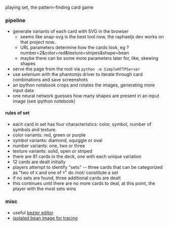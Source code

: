 playing set, the pattern-finding card game


### pipeline
* generate variants of each card with SVG in the browser
  * seems like snap-svg is the best tool now, the raphaeljs dev works on that project now..
  * URL parameters determine how the cards look, eg ?number=2&color=red&texture=stripes&shape=bean
  * maybe there can be some more parameters later for, like, skewing shapes
* serve the page from the root via `python -m SimpleHTTPServer`
* use selenium with the phantomjs driver to iterate through card combinations
and save screenshots
* an ipython notebook crops and rotates the images, generating more input data
* one neural network guesses how many shapes are present in an input image
(see ipython notebook)


#### rules of set
* each card in set has four characteristics:
color, symbol, number of symbols and texture.
* color variants: red, green or purple
* symbol variants: diamond, squiggle or oval
* number variants: one, two or three
* texture variants: solid, open or striped
* there are 81 cards in the deck, one with each unique variation
* 12 cards are dealt initially
* players attempt to identify "sets" --
three cards that can be categorized as "two of `X` and one of `Y`" do /not/ constitute a set
* if no sets are found, three additional cards are dealt
* this continues until there are no more cards to deal,
at this point, the player with the most sets wins


### misc
* useful [bezier editor](http://www.victoriakirst.com/beziertool)
* [isolated bean image for tracing](http://i.imgur.com/U9k6OMR.png)
